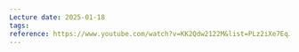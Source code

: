 ```yaml
---
Lecture date: 2025-01-18
tags: 
reference: https://www.youtube.com/watch?v=KK2Qdw2122M&list=PLz2iXe7EqJOOt1r8Io-BFAV-SHFWFKYtN&index=16
---
```

